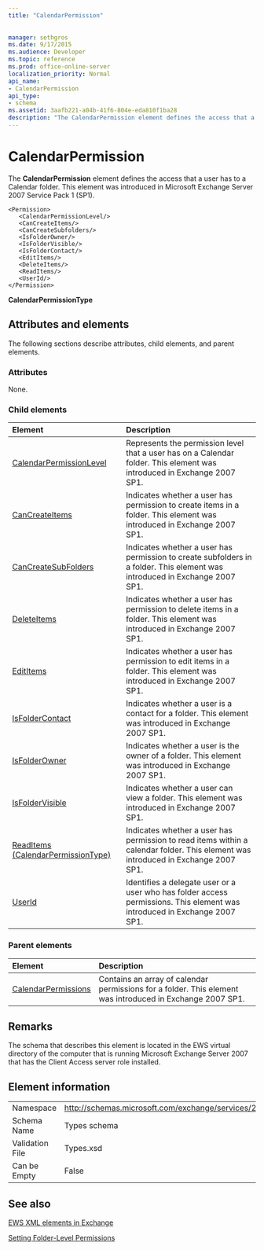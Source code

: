 ```yaml
---
title: "CalendarPermission"
 
 
manager: sethgros
ms.date: 9/17/2015
ms.audience: Developer
ms.topic: reference
ms.prod: office-online-server
localization_priority: Normal
api_name:
- CalendarPermission
api_type:
- schema
ms.assetid: 3aafb221-a04b-41f6-804e-eda810f1ba28
description: "The CalendarPermission element defines the access that a user has to a Calendar folder. This element was introduced in Microsoft Exchange Server 2007 Service Pack 1 (SP1)."
---
```


# CalendarPermission

The **CalendarPermission** element defines the access that a user has to a Calendar folder. This element was introduced in Microsoft Exchange Server 2007 Service Pack 1 (SP1). 
  
```
<Permission>
   <CalendarPermissionLevel/>
   <CanCreateItems/>
   <CanCreateSubfolders/>
   <IsFolderOwner/>
   <IsFolderVisible/>
   <IsFolderContact/>
   <EditItems/>
   <DeleteItems/>
   <ReadItems/>
   <UserId/>
</Permission>
```

 **CalendarPermissionType**
## Attributes and elements

The following sections describe attributes, child elements, and parent elements.
  
### Attributes

None.
  
### Child elements

|**Element**|**Description**|
|:-----|:-----|
|[CalendarPermissionLevel](calendarpermissionlevel.md) <br/> |Represents the permission level that a user has on a Calendar folder. This element was introduced in Exchange 2007 SP1.  <br/> |
|[CanCreateItems](cancreateitems.md) <br/> |Indicates whether a user has permission to create items in a folder. This element was introduced in Exchange 2007 SP1.  <br/> |
|[CanCreateSubFolders](cancreatesubfolders.md) <br/> |Indicates whether a user has permission to create subfolders in a folder. This element was introduced in Exchange 2007 SP1.  <br/> |
|[DeleteItems](deleteitems.md) <br/> |Indicates whether a user has permission to delete items in a folder. This element was introduced in Exchange 2007 SP1.  <br/> |
|[EditItems](edititems.md) <br/> |Indicates whether a user has permission to edit items in a folder. This element was introduced in Exchange 2007 SP1.  <br/> |
|[IsFolderContact](isfoldercontact.md) <br/> |Indicates whether a user is a contact for a folder. This element was introduced in Exchange 2007 SP1.  <br/> |
|[IsFolderOwner](isfolderowner.md) <br/> |Indicates whether a user is the owner of a folder. This element was introduced in Exchange 2007 SP1.  <br/> |
|[IsFolderVisible](isfoldervisible.md) <br/> |Indicates whether a user can view a folder. This element was introduced in Exchange 2007 SP1.  <br/> |
|[ReadItems (CalendarPermissionType)](readitems-calendarpermissiontype.md) <br/> |Indicates whether a user has permission to read items within a calendar folder. This element was introduced in Exchange 2007 SP1.  <br/> |
|[UserId](userid.md) <br/> |Identifies a delegate user or a user who has folder access permissions. This element was introduced in Exchange 2007 SP1.  <br/> |
   
### Parent elements

|**Element**|**Description**|
|:-----|:-----|
|[CalendarPermissions](calendarpermissions.md) <br/> |Contains an array of calendar permissions for a folder. This element was introduced in Exchange 2007 SP1.  <br/> |
   
## Remarks

The schema that describes this element is located in the EWS virtual directory of the computer that is running Microsoft Exchange Server 2007 that has the Client Access server role installed.
  
## Element information

|||
|:-----|:-----|
|Namespace  <br/> |http://schemas.microsoft.com/exchange/services/2006/types  <br/> |
|Schema Name  <br/> |Types schema  <br/> |
|Validation File  <br/> |Types.xsd  <br/> |
|Can be Empty  <br/> |False  <br/> |
   
## See also



[EWS XML elements in Exchange](ews-xml-elements-in-exchange.md)


[Setting Folder-Level Permissions](http://msdn.microsoft.com/library/c7530e86-5112-401c-b10a-9c054ae59f07%28Office.15%29.aspx)


